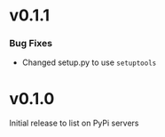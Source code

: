 # v0.1.1

### Bug Fixes

* Changed setup.py to use `setuptools`

# v0.1.0

Initial release to list on PyPi servers
